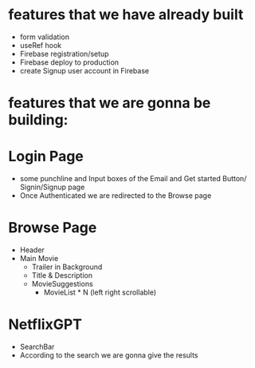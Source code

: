 # features that we have already built
- form validation
- useRef hook
- Firebase registration/setup
- Firebase deploy to production 
- create Signup  user account in Firebase 








# features that we are gonna be building:


# Login Page
- some punchline and Input boxes of the Email and Get started Button/ Signin/Signup page
- Once Authenticated we are redirected to the Browse page


# Browse Page
- Header
- Main Movie
  - Trailer in Background
  - Title & Description
  - MovieSuggestions
    - MovieList * N (left right scrollable)

# NetflixGPT
  - SearchBar
  - According to the search we are gonna give the results
